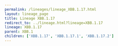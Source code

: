 ```yaml
---
permalink: /lineages/lineage_XBB.1.17.html
layout: lineage_page
title: Lineage XBB.1.17
redirect_to: ../lineage.html?lineage=XBB.1.17
lineage: XBB.1.17
parent: XBB.1
children: ['XBB.1.17', 'XBB.1.17.1', 'XBB.1.17.2']
---
```

